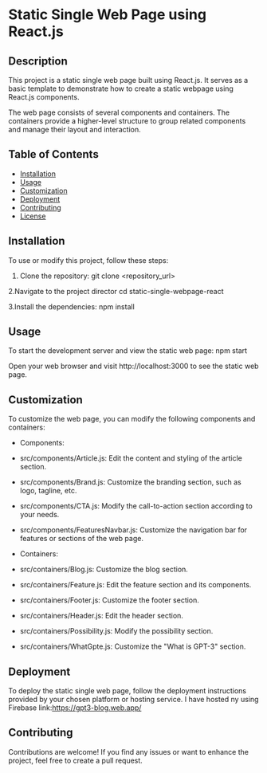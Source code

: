 # Static Single Web Page using React.js

## Description

This project is a static single web page built using React.js. It serves as a basic template to demonstrate how to create a static webpage using React.js components.

The web page consists of several components and containers. The containers provide a higher-level structure to group related components and manage their layout and interaction.

## Table of Contents

- [Installation](#installation)
- [Usage](#usage)
- [Customization](#customization)
- [Deployment](#deployment)
- [Contributing](#contributing)
- [License](#license)

## Installation

To use or modify this project, follow these steps:

1. Clone the repository: 
git clone <repository_url> 

2.Navigate to the project director
cd static-single-webpage-react

3.Install the dependencies:
npm install

## Usage

To start the development server and view the static web page:
npm start

Open your web browser and visit http://localhost:3000 to see the static web page.

## Customization
To customize the web page, you can modify the following components and containers:
- Components:

- src/components/Article.js: Edit the content and styling of the article section.
- src/components/Brand.js: Customize the branding section, such as logo, tagline, etc.
- src/components/CTA.js: Modify the call-to-action section according to your needs.
- src/components/FeaturesNavbar.js: Customize the navigation bar for features or sections of the web page.

- Containers:

- src/containers/Blog.js: Customize the blog section.
- src/containers/Feature.js: Edit the feature section and its components.
- src/containers/Footer.js: Customize the footer section.
- src/containers/Header.js: Edit the header section.
- src/containers/Possibility.js: Modify the possibility section.
- src/containers/WhatGpte.js: Customize the "What is GPT-3" section.

## Deployment
To deploy the static single web page, follow the deployment instructions provided by your chosen platform or hosting service.
I have hosted ny using Firebase link:https://gpt3-blog.web.app/

## Contributing
Contributions are welcome! If you find any issues or want to enhance the project, feel free to create a pull request.
